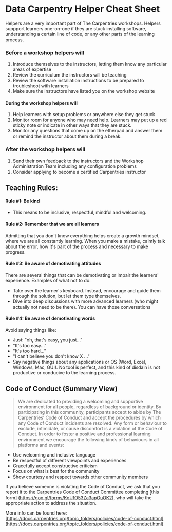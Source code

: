 # Data Carpentry Helper Cheat Sheet

Helpers are a very important part of The Carpentries workshops. Helpers suppport learners one-on-one if they are stuck installing software, understanding a certain line of code, or any other parts of the learning process.

### Before a workshop helpers will

1. Introduce themselves to the instructors, letting them know any particular areas of expertise
2. Review the curriculum the instructors will be teaching
3. Review the software installation instructions to be prepared to troubleshoot with learners
4. Make sure the instructors have listed you on the workshop website

#### During the workshop helpers will

1. Help learners with setup problems or anywhere else they get stuck
2. Monitor room for anyone who may need help. Learners may put up a red sticky note or indicate in other ways that they are stuck.
3. Monitor any questions that come up on the etherpad and answer them or remind the instructor about them during a break.

### After the workshop helpers will

1. Send their own feedback to the instructors and the Workshop Administration Team including any configuration problems
2. Consider applying to become a certified Carpentries instructor


## Teaching Rules: 

#### Rule #1: Be kind
- This means to be inclusive, respectful, mindful and welcoming.

#### Rule #2: Remember that we are all learners
Admitting that you don't know everything helps create a growth mindset, where we are all constantly learning.
When you make a mistake, calmly talk about the error, how it's part of the process and necessary to make progress.

#### Rule #3: Be aware of demotivating attitudes
There are several things that can be demotivating or impair the learners' experience. Examples of what not to do:

- Take over the learner's keyboard. Instead, encourage and guide them through the solution, but let them type themselves.
- Dive into deep discussions with more advanced learners (who might actually not need to be there). You can have those conversations 

#### Rule #4: Be aware of demotivating words
Avoid saying things like: 

- Just: "oh, that's easy, you just..."
- "It's too easy..."
- "It's too hard..."
- "I can't believe you don't know X ..."
- Say negative things about any applications or OS (Word, Excel, Windows, Mac, GUI). No tool is perfect, and this kind of disdain is not productive or conducive to the learning process.


## Code of Conduct (Summary View) 

>We are dedicated to providing a welcoming and supportive environment for all people, regardless of background or identity. By participating in this community, participants accept to abide by The Carpentries’ Code of Conduct and accept the procedures by which any Code of Conduct incidents are resolved. Any form or behaviour to exclude, intimidate, or cause discomfort is a violation of the Code of Conduct. In order to foster a positive and professional learning environment we encourage the following kinds of behaviours in all platforms and events:
>
- Use welcoming and inclusive language
- Be respectful of different viewpoints and experiences
- Gracefully accept constructive criticism
- Focus on what is best for the community
- Show courtesy and respect towards other community members
>
If you believe someone is violating the Code of Conduct, we ask that you report it to the Carpentries Code of Conduct Committee completing [this form] (https://goo.gl/forms/KoUfO53Za3apOuOK2), who will take the appropriate action to address the situation.


More info can be found here: [https://docs.carpentries.org/topic_folders/policies/code-of-conduct.html](https://docs.carpentries.org/topic_folders/policies/code-of-conduct.html)
